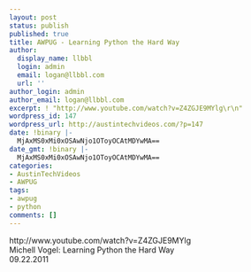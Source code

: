 ```yaml
---
layout: post
status: publish
published: true
title: AWPUG - Learning Python the Hard Way
author:
  display_name: llbbl
  login: admin
  email: logan@llbbl.com
  url: ''
author_login: admin
author_email: logan@llbbl.com
excerpt: ! "http://www.youtube.com/watch?v=Z4ZGJE9MYlg\r\n"
wordpress_id: 147
wordpress_url: http://austintechvideos.com/?p=147
date: !binary |-
  MjAxMS0xMi0xOSAwNjo1OToyOCAtMDYwMA==
date_gmt: !binary |-
  MjAxMS0xMi0xOSAwNjo1OToyOCAtMDYwMA==
categories:
- AustinTechVideos
- AWPUG
tags:
- awpug
- python
comments: []
---
```

<p>http://www.youtube.com/watch?v=Z4ZGJE9MYlg<br />
<a id="more"></a><a id="more-147"></a>Michell Vogel: Learning Python the Hard Way<br />
09.22.2011</p>
